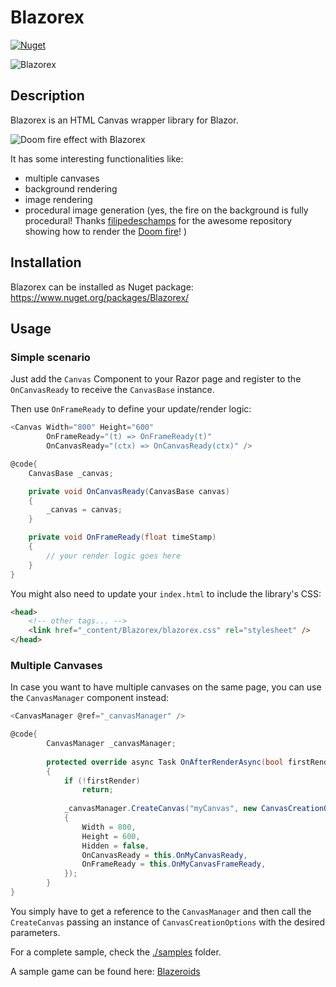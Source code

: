 # Blazorex
[![Nuget](https://img.shields.io/nuget/v/Blazorex?style=plastic)](https://www.nuget.org/packages/Blazorex/)

![Blazorex](https://raw.githubusercontent.com/mizrael/Blazorex/refs/heads/master/blazorex-logo.png)

## Description
Blazorex is an HTML Canvas wrapper library for Blazor.

![Doom fire effect with Blazorex](https://raw.githubusercontent.com/mizrael/Blazorex/master/sample.gif "Blazorex")

It has some interesting functionalities like:
- multiple canvases
- background rendering
- image rendering
- procedural image generation (yes, the fire on the background is fully procedural!
Thanks [filipedeschamps](https://github.com/filipedeschamps) for the awesome repository showing how to render the [Doom fire](https://github.com/filipedeschamps/doom-fire-algorithm)! )

## Installation
Blazorex can be installed as Nuget package: https://www.nuget.org/packages/Blazorex/

## Usage

### Simple scenario

Just add the `Canvas` Component to your Razor page and register to the `OnCanvasReady` to receive the `CanvasBase` instance.

Then use `OnFrameReady` to define your update/render logic:

```csharp
<Canvas Width="800" Height="600" 
        OnFrameReady="(t) => OnFrameReady(t)"
        OnCanvasReady="(ctx) => OnCanvasReady(ctx)" />

@code{
    CanvasBase _canvas;

    private void OnCanvasReady(CanvasBase canvas)
    {
        _canvas = canvas;
    }

    private void OnFrameReady(float timeStamp)
    {
        // your render logic goes here
    }
}

```

You might also need to update your `index.html` to include the library's CSS:
```html
<head>
    <!-- other tags... -->
    <link href="_content/Blazorex/blazorex.css" rel="stylesheet" />
</head>
```

### Multiple Canvases
In case you want to have multiple canvases on the same page, you can use the `CanvasManager` component instead:

```csharp
<CanvasManager @ref="_canvasManager" />

@code{
        CanvasManager _canvasManager;
        
        protected override async Task OnAfterRenderAsync(bool firstRender)
        {
            if (!firstRender)
                return;
        
            _canvasManager.CreateCanvas("myCanvas", new CanvasCreationOptions()
            {
                Width = 800,
                Height = 600,
                Hidden = false,
                OnCanvasReady = this.OnMyCanvasReady,
                OnFrameReady = this.OnMyCanvasFrameReady,
            });
        }
}
```

You simply have to get a reference to the `CanvasManager` and then call the `CreateCanvas` passing an instance of `CanvasCreationOptions` with the desired parameters. 

For a complete sample, check the [./samples](./samples) folder. 

A sample game can be found here: [Blazeroids](https://github.com/mizrael/Blazeroids)
